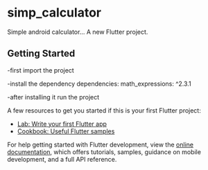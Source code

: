 # simp_calculator

Simple android calculator...
A new Flutter project.

## Getting Started
 
 -first import the project
 
 -install the dependency
  dependencies:
    math_expressions: ^2.3.1
 
 -after installing it run the project 


A few resources to get you started if this is your first Flutter project:

- [Lab: Write your first Flutter app](https://docs.flutter.dev/get-started/codelab)
- [Cookbook: Useful Flutter samples](https://docs.flutter.dev/cookbook)

For help getting started with Flutter development, view the
[online documentation](https://docs.flutter.dev/), which offers tutorials,
samples, guidance on mobile development, and a full API reference.
